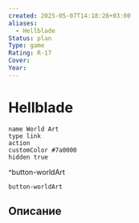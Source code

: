 ```yaml
---
created: 2025-05-07T14:18:28+03:00
aliases:
  - Hellblade
Status: plan
Type: game
Rating: R-17
Cover:
Year:
---
```


# Hellblade




```button
name World Art
type link
action 
customColor #7a0000
hidden true
```
^button-worldArt



`button-worldArt`

## Описание


